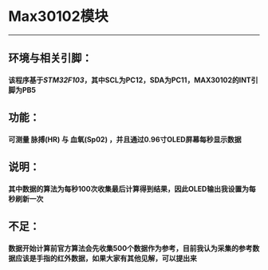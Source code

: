 # Max30102模块
---
## 环境与相关引脚：
#### 该程序基于*STM32F103*，其中SCL为PC12，SDA为PC11，MAX30102的INT引脚为PB5
## 功能：
#### 可测量 脉搏(HR) 与 血氧(Sp02) ，并且通过0.96寸OLED屏幕每秒显示数据
## 说明：
#### 其中数据的算法为每秒100次收集最后计算得到结果，因此OLED输出我设置为每秒刷新一次
## 不足：
#### 数据开始计算前官方算法会先收集500个数据作为参考，目前我认为采集的参考数据应该是手指的红外数据，如果大家有其他见解，可以提出来
